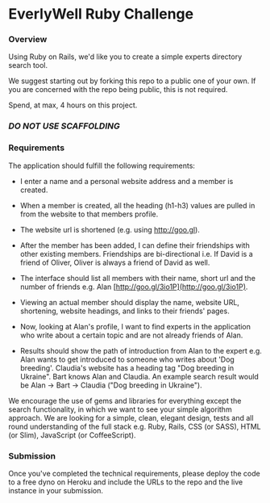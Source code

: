 # EverlyWell Ruby Challenge

### Overview

Using Ruby on Rails, we'd like you to create a simple experts directory search tool. 

We suggest starting out by forking this repo to a public one of your own. If you are concerned with the repo being public, this is not required.

Spend, at max, 4 hours on this project.

### _DO NOT USE SCAFFOLDING_

### Requirements

The application should fulfill the following requirements:

* I enter a name and a personal website address and a member is created.

* When a member is created, all the heading (h1-h3) values are pulled in from the website to that members profile.

* The website url is shortened (e.g. using http://goo.gl).

* After the member has been added, I can define their friendships with other existing members. Friendships are bi-directional i.e. If David is a friend of Oliver, Oliver is always a friend of David as well.

* The interface should list all members with their name, short url and the number of friends e.g. Alan [http://goo.gl/3io1P](http://goo.gl/3io1P).

* Viewing an actual member should display the name, website URL, shortening, website headings, and links to their friends' pages.

* Now, looking at Alan's profile, I want to find experts in the application who write about a certain topic and are not already friends of Alan.

* Results should show the path of introduction from Alan to the expert e.g. Alan wants to get introduced to someone who writes about 'Dog breeding'. Claudia's website has a heading tag "Dog breeding in Ukraine". Bart knows Alan and Claudia. An example search result would be Alan -> Bart -> Claudia ("Dog breeding in Ukraine").

We encourage the use of gems and libraries for everything except the search functionality, in which we want to see your simple algorithm approach. We are looking for a simple, clean, elegant design, tests and all round understanding of the full stack e.g. Ruby, Rails, CSS (or SASS), HTML (or Slim), JavaScript (or CoffeeScript).

### Submission

Once you've completed the technical requirements, please deploy the code to a free dyno on Heroku and include the URLs to the repo and the live instance in your submission.
